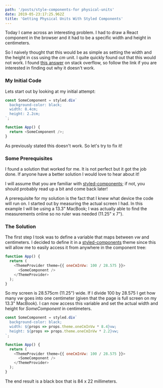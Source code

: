 ```yaml
---
path: '/posts/style-components-for physical-units'
date: 2019-05-23:17:25.962Z
title: 'Getting Physical Units With Styled Components'
---
```


Today I came across an interesting problem. I had to draw a React component in the browser and it had to be a specific width and height in centimeters.

So I naively thought that this would be as simple as setting the width and the height in css using the _cm_ unit. I quite quickly found out that this would not work. I found [this answer](https://stackoverflow.com/questions/18483955/web-and-physical-units) on stack overflow, so follow the link if you are interested in finding out why it doesn't work.

### My Initial Code

Lets start out by looking at my initial attempt:

```javascript
const SomeComponent = styled.div`
  background-color: black;
  width: 8.4cm;
  height: 2.2cm;
`;

function App() {
  return <SomeComponent />;
}
```

As previously stated this doesn't work. So let's try to fix it!

### Some Prerequisites

I found a solution that worked for me. It is not perfect but it got the job done. If anyone have a better solution I would love to hear about it!

I will assume that you are familiar with [styled-components](https://www.styled-components.com); if not, you should probably read up a bit and come back later!

A prerequisite for my solution is the fact that I knew what device the code will run on. I started out by measuring the actual screen I had. In this example I will be using a 13.3" MacBook; I was actually able to find the measurements online so no ruler was needed (11.25" x 7").

### The Solution

The first step I took was to define a variable that maps between _vw_ and centimeters. I decided to define it in a [styled-components](https://www.styled-components.com) theme since this will allow me to easily access it from anywhere in the component tree:

```javascript
function App() {
  return (
    <ThemeProvider theme={{ oneCmInVw: 100 / 28.575 }}>
      <SomeComponent />
    </ThemeProvider>
  );
}
```

So my screen is 28.575cm (11.25") wide. If I divide 100 by 28.575 I get how many _vw_ goes into one centimeter (given that the page is full screen on my 13.3" MacBook). I can now access this variable and set the actual width and height for _SomeComponent_ in centimeters.

```javascript
const SomeComponent = styled.div`
  background-color: black;
  width: ${props => props.theme.oneCmInVw * 8.4}vw;
  height: ${props => props.theme.oneCmInVw * 2.2}vw;
`;

function App() {
  return (
    <ThemeProvider theme={{ oneCmInVw: 100 / 28.575 }}>
      <SomeComponent />
    </ThemeProvider>
  );
}
```

The end result is a black box that is 84 x 22 millimeters.
